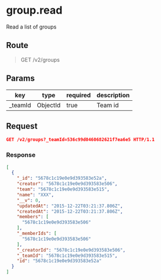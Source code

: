 # group.read

Read a list of groups

## Route
> GET /v2/groups

## Params
| key            | type               | required | description    |
| -------------- | ------------------ | -------- | -------------- |
| _teamId        | ObjectId           | true     | Team id        |

## Request
```json
GET /v2/groups?_teamId=536c99d0460682621f7ea6e5 HTTP/1.1
```

### Response
```json
[
  {
    "_id": "5678c1c19e0e9d393583e52a",
    "creator": "5678c1c19e0e9d393583e506",
    "team": "5678c1c19e0e9d393583e515",
    "name": "XXX",
    "__v": 0,
    "updatedAt": "2015-12-22T03:21:37.806Z",
    "createdAt": "2015-12-22T03:21:37.806Z",
    "members": [
      "5678c1c19e0e9d393583e506"
    ],
    "_memberIds": [
      "5678c1c19e0e9d393583e506"
    ],
    "_creatorId": "5678c1c19e0e9d393583e506",
    "_teamId": "5678c1c19e0e9d393583e515",
    "id": "5678c1c19e0e9d393583e52a"
  }
]
```
